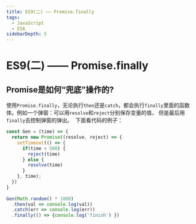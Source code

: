 ```yaml
---
title: ES9(二) —— Promise.finally
tags:
  - JavaScript
  - ES6
sidebarDepth: 5
---
```

# ES9(二) —— Promise.finally
## Promise是如何“兜底”操作的?
使用`Promise.finally`，无论执行`then`还是`catch`，都会执行`finally`里面的函数体。
​
例如一个弹窗：可以用`resolve`和`reject`分别保存变量的值，
但是最后用`finally`去控制弹窗的弹出。
​
下面看代码的例子：
```js
const Gen = (time) => {
  return new Promise((resolve, reject) => {
    setTimeout(() => {
      if(time < 500) {
        reject(time)
      } else {
        resolve(time)
      }
    }, time);
  })
}
​
Gen(Math.random() * 1000)
  .then(val => console.log(val))
  .catch(err => console.log(err))
  .finally(() => {console.log('finish') })
```

